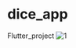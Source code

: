 # dice_app
 Flutter_project
![1](https://user-images.githubusercontent.com/110338738/183000947-e4fc5afc-158d-4340-b09e-3bea783db48e.jpg)
